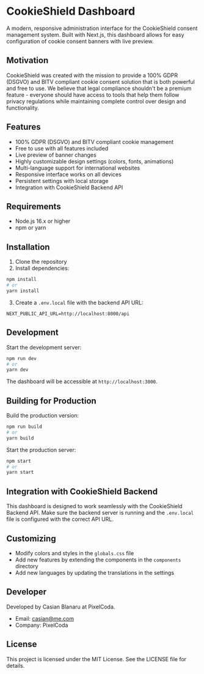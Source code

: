 # CookieShield Dashboard

A modern, responsive administration interface for the CookieShield consent management system. Built with Next.js, this dashboard allows for easy configuration of cookie consent banners with live preview.

## Motivation

CookieShield was created with the mission to provide a 100% GDPR (DSGVO) and BITV compliant cookie consent solution that is both powerful and free to use. We believe that legal compliance shouldn't be a premium feature - everyone should have access to tools that help them follow privacy regulations while maintaining complete control over design and functionality.

## Features

- 100% GDPR (DSGVO) and BITV compliant cookie management
- Free to use with all features included
- Live preview of banner changes
- Highly customizable design settings (colors, fonts, animations)
- Multi-language support for international websites
- Responsive interface works on all devices
- Persistent settings with local storage
- Integration with CookieShield Backend API

## Requirements

- Node.js 16.x or higher
- npm or yarn

## Installation

1. Clone the repository
2. Install dependencies:

```bash
npm install
# or
yarn install
```

3. Create a `.env.local` file with the backend API URL:

```
NEXT_PUBLIC_API_URL=http://localhost:8000/api
```

## Development

Start the development server:

```bash
npm run dev
# or
yarn dev
```

The dashboard will be accessible at `http://localhost:3000`.

## Building for Production

Build the production version:

```bash
npm run build
# or
yarn build
```

Start the production server:

```bash
npm start
# or
yarn start
```

## Integration with CookieShield Backend

This dashboard is designed to work seamlessly with the CookieShield Backend API. Make sure the backend server is running and the `.env.local` file is configured with the correct API URL.

## Customizing

- Modify colors and styles in the `globals.css` file
- Add new features by extending the components in the `components` directory
- Add new languages by updating the translations in the settings

## Developer

Developed by Casian Blanaru at PixelCoda.

- Email: casian@me.com
- Company: PixelCoda

## License

This project is licensed under the MIT License. See the LICENSE file for details.
